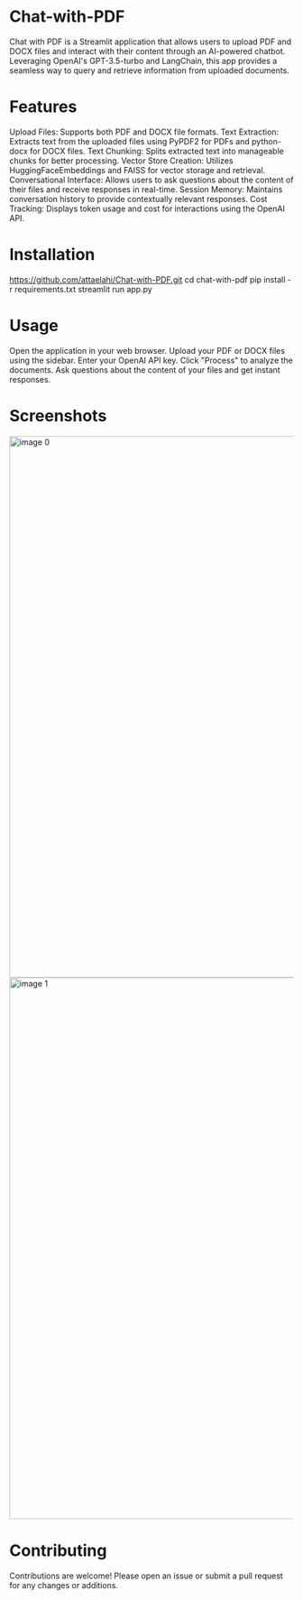 # Chat-with-PDF
Chat with PDF is a Streamlit application that allows users to upload PDF and DOCX files and interact with their content through an AI-powered chatbot. Leveraging OpenAI's GPT-3.5-turbo and LangChain, this app provides a seamless way to query and retrieve information from uploaded documents.

# Features
Upload Files: Supports both PDF and DOCX file formats.
Text Extraction: Extracts text from the uploaded files using PyPDF2 for PDFs and python-docx for DOCX files.
Text Chunking: Splits extracted text into manageable chunks for better processing.
Vector Store Creation: Utilizes HuggingFaceEmbeddings and FAISS for vector storage and retrieval.
Conversational Interface: Allows users to ask questions about the content of their files and receive responses in real-time.
Session Memory: Maintains conversation history to provide contextually relevant responses.
Cost Tracking: Displays token usage and cost for interactions using the OpenAI API.

# Installation
https://github.com/attaelahi/Chat-with-PDF.git
cd chat-with-pdf
pip install -r requirements.txt
streamlit run app.py

# Usage
Open the application in your web browser.
Upload your PDF or DOCX files using the sidebar.
Enter your OpenAI API key.
Click "Process" to analyze the documents.
Ask questions about the content of your files and get instant responses.

# Screenshots
<img width="960" alt="image 0" src="https://github.com/attaelahi/Chat-with-PDF/assets/72361631/e5c3e61a-b188-4e87-92dd-0b5f6adfc07e">
<img width="960" alt="image 1" src="https://github.com/attaelahi/Chat-with-PDF/assets/72361631/48a38bc3-1c6c-4123-966a-b5290c90aa47">

# Contributing
Contributions are welcome! Please open an issue or submit a pull request for any changes or additions.

